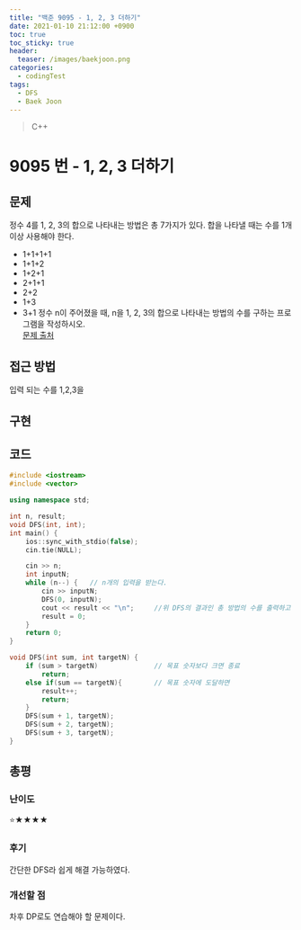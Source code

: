 ```yaml
---
title: "백준 9095 - 1, 2, 3 더하기"
date: 2021-01-10 21:12:00 +0900
toc: true
toc_sticky: true
header:
  teaser: /images/baekjoon.png
categories: 
  - codingTest
tags:
  - DFS
  - Baek Joon
---
```


> C++

9095 번 - 1, 2, 3 더하기
=============
 
## 문제
정수 4를 1, 2, 3의 합으로 나타내는 방법은 총 7가지가 있다. 합을 나타낼 때는 수를 1개 이상 사용해야 한다.
* 1+1+1+1
* 1+1+2
* 1+2+1
* 2+1+1
* 2+2
* 1+3
* 3+1
정수 n이 주어졌을 때, n을 1, 2, 3의 합으로 나타내는 방법의 수를 구하는 프로그램을 작성하시오.  
[문제 출처](https://www.acmicpc.net/problem/9095)

## 접근 방법
입력 되는 수를 1,2,3을 
## 구현

## 코드
```c++
#include <iostream>
#include <vector>

using namespace std;

int n, result;
void DFS(int, int);
int main() {
	ios::sync_with_stdio(false);
	cin.tie(NULL);

	cin >> n;
	int inputN;
	while (n--) {	// n개의 입력을 받는다.
		cin >> inputN;
		DFS(0, inputN);
		cout << result << "\n";		//위 DFS의 결과인 총 방법의 수를 출력하고 0으로 초기화한다.
		result = 0;
	}
	return 0;
}

void DFS(int sum, int targetN) {
	if (sum > targetN)				// 목표 숫자보다 크면 종료
		return;
	else if(sum == targetN){		// 목표 숫자에 도달하면 
		result++;
		return;
	}
	DFS(sum + 1, targetN);
	DFS(sum + 2, targetN);
	DFS(sum + 3, targetN);
}
```
## 총평
### 난이도
⭐★★★★
### 후기
간단한 DFS라 쉽게 해결 가능하였다.
### 개선할 점
차후 DP로도 연습해야 할 문제이다.  